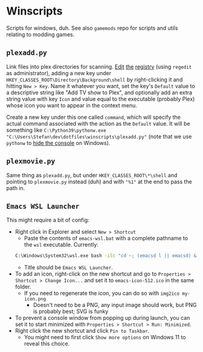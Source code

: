 # Winscripts

Scripts for windows, duh.
See also `gamemods` repo for scripts and utils relating to modding games.

## `plexadd.py`

Link files into plex directories for scanning.
[Edit](https://www.youtube.com/watch?v=oNBS162khf8)
[the](https://thegeekpage.com/add-any-program-to-right-click-context-menu/)
[registry](https://www.youtube.com/watch?v=jS2LuG1p8Vw)
(using `regedit` as administrator), adding a new key
under `HKEY_CLASSES_ROOT\Directory\Background\shell` by right-clicking it
and hitting `New > Key`.
Name it whatever you want, set the key's `Default` value to a descriptive
string like "Add TV show to Plex", and optionally add an extra string value
with key `Icon` and value equal to the executable (probably Plex) whose
icon you want to appear in the context menu.

Create a new key under this one called `command`, which will specify the
actual command associated with the action as the `Default` value.
It will be something like
`C:\Python39\pythonw.exe "C:\Users\Stefan\dev\dotfiles\winscripts\plexadd.py"`
(note that we use `pythonw` to
[hide the console](https://stackoverflow.com/questions/764631/how-to-hide-console-window-in-python)
on Windows).

## `plexmovie.py`

Same thing as `plexadd.py`, but under `HKEY_CLASSES_ROOT\*\shell` and pointing to `plexmovie.py` instead (duh) and with `"%1"` at the end to pass the path in.

## `Emacs WSL Launcher`

This might require a bit of config:
- Right click in Explorer and select `New > Shortcut`
    - Paste the contents of `emacs-wsl.bat` with a complete pathname to the `wsl`
    executable. Currently:
    ```bat
    C:\Windows\System32\wsl.exe bash -ilc "cd ~; (emacsd l || emacsd) && emc -c"
    ```
    - Title should be `Emacs WSL Launcher`.
- To add an icon, right-click on the new shortcut and go to `Properties >
  Shortcut > Change Icon...` and set it to `emacs-icon-512.ico` in the same
  folder.
  - If you need to regenerate the icon, you can do so with
    `img2ico my-icon.png`
    - Doesn't need to be a PNG, any input image should work, but PNG is
      probably best; SVG is funky
- To prevent a console window from popping up during launch, you can set it to
  start minimized with `Properties > Shortcut > Run: Minimized`.
- Right click the new shortcut and click `Pin to Taskbar`.
  - You might need to first click `Show more options` on Windows 11 to reveal
    this choice.
